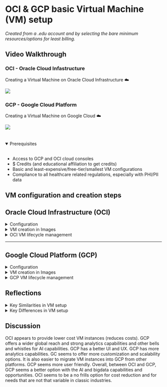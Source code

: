 # OCI & GCP basic Virtual Machine (VM) setup 
*Created from a .edu account and by selecting the bare minimum resources/options for least billing.*

## **Video Walkthrough**

### OCI - Oracle Cloud Infastructure

Creating a Virtual Machine on Oracle Cloud Infrastructure ☁️
<div>
  <a style="float: right;">
  </a>
  <a href="https://www.loom.com/share/247f1b94e7df45fabbe65d92f6247c09" style="float: left;" style="float: right;">
  <img style="max-width:100px;" src="https://cdn.loom.com/sessions/thumbnails/247f1b94e7df45fabbe65d92f6247c09-1d8a737df9869677-full-play.gif" />
  </a>
  <div style="clear: both;"></div>

### GCP - Google Cloud Platform
Creating a Virtual Machine on Google Cloud ☁️
<div>
  <a style="float: right;">
  </a>
  <a href="https://www.loom.com/share/0c5531756ef945c08d0fd9cecb2ffd26" style="float: left;" style="float: right;">
  <img style="max-width:100px;" src="https://cdn.loom.com/sessions/thumbnails/247f1b94e7df45fabbe65d92f6247c09-1d8a737df9869677-full-play.gif" />
  </a>
  <div style="clear: both;"></div>

<br />
<br />
<details open>
  <summary>Prerequisites</summary>  
<br />

- Access to GCP and OCI cloud consoles
- $ Credits (and educational affiliation to get credits)  
- Basic and least-expensive/free-tier/smallest VM configurations
- Compliance to all healthcare related regulations, especially with PHI/PII data
</details>

## **VM configuration and creation steps**

## Oracle Cloud Infrastructure (OCI)

<details>
  <summary>Configuration</summary>  
<br />

1. **Compartment**: `briggsp`  
3. **Shape**: `VM.Standard.E2.1.Micro`
4. **Image**: `Ubuntu`  
5. **Public IP**: `Ephemeral IPv4`
2. **Networking**: `Virtual Cloud Network (VCN) with default security configuration`
6. **Boot Volume**: `Default minimal`
</details>

<details>
  <summary>VM creation in Images</summary>  
<br />



Steps 1 to 19 (Click on an image to view the full size image)

| 1 ACCOUNT [![Account](OCI/1-acct-provisioned.png)](OCI/1-acct-provisioned.png) | 2 Navigation [![Navigation](OCI/2-navigation-options.png)](OCI/2-navigation-options.png) |
|--------------------------------------------------|--------------------------------------------------|
| 3 Create INSTANCE [![Instance](OCI/3-instance-page.png)](OCI/3-instance-page.png) | 4 BASIC INFO [![Basic Info](OCI/4-basic-info.png)](OCI/4-basic-info.png) |
| 5 Select IMAGE [![Image](OCI/5-image.png)](OCI/5-image.png) | 6 UBUNTU [![Ubuntu](OCI/5.1-images.png)](OCI/5.1-images.png) |
| 7 Image Name [![Image name](OCI/5.2-images.png)](OCI/5.2-images.png) | 8 Select SHAPE [![Shape](OCI/6-shape.png)](OCI/6-shape.png) |
| 9 All Shapes [![All Shapes](OCI/6.1-shape.png)](OCI/6.1-shape.png) | 10 Shape Name [![Shape name](OCI/6.2-shape.png)](OCI/6.2-shape.png) |
| 11 SECURITY [![Security](OCI/7-security.png)](OCI/7-security.png) | 12 NETWORKING [![Network](OCI/8-networking.png)](OCI/8-networking.png) |
| 13 SSH [![SSH](OCI/8.1-networking.png)](OCI/8.1-networking.png) | 14 BOOT Volume [![Boot Volume](OCI/9-boot-volume.png)](OCI/9-boot-volume.png) |
| 15 REVIEW [![Review](OCI/10-review.png)](OCI/10-review.png) | 16 Work Requests [![Work requests](OCI/11-work-requests.png)](OCI/11-work-requests.png) |
| 17 Instances List [![Instances](OCI/12-terminate.png)](OCI/12-terminate.png) | 18 Navigation [![Navigation](OCI/13-navbar-infrastructure.png)](OCI/13-navbar-infrastructure.png) |
| 19 DASHBOARD [![Dashboard](OCI/14-dashboard.png)](OCI/14-dashboard.png) | 

</details>

<details>
  <summary>OCI VM lifecycle management</summary>  
<br />

| 1 VM-Provisioning [![VM-Provisioning](OCI1/1ociprovisioning.png)](OCI1/1ociprovisioning.png) | 2 VM Created [![VM Created](OCI1/2ocirunningsucceeded.png)](OCI1/2ocirunningsucceeded.png) |
|--------------------------------------------------|--------------------------------------------------|
| 3 VM Running [![VM Running](OCI1/3ociinstancesrunning.png)](OCI1/3ociinstancesrunning.png) | 4 VM Stopped [![VM Stopped](OCI1/5stopped.png)](OCI1/5stopped.png)) |
| 5 VM Terminating [![VM Terminating](OCI1/6ociterminating.png)](OCI1/6ociterminating.png) | 7 VM Terminated [![VM Terminated](OCI1/8oiterminatedinstance.png)](OCI1/8oiterminatedinstance.png) |
| 7 OCI Resources [![OCI Resources](OCI1/9ocIresourceexplorere.png)](OCI1/9ocIresourceexplorere.png) | 
</details>


---

## Google Cloud Platform (GCP) 

<details>
  <summary>Configuration</summary>  
<br />

1. Navigate to: **Console → Compute Engine → Create Instance**  
2. **Region/Zone**: `us-east (Columbus)` / `Default`
3. **Machine Type**: `(General Purpose) e2-micro` (2 vCPU, 1 core, 1 GB memory)  
4. **Image**: `Ubuntu LTS`  
5. **Boot Disk**: `Default minimal`  
6. **Network**: `Default Ephemeral IPv4`
7. **CostMonthly Estimate**: `$7.11` with variable cost for data protection with snapshot schedule

</details>

<details>
  <summary>VM creation in Images</summary>  
<br />

Steps 1 to 14 (Click on an image to view the full size image)

| 1 ACCOUNT [![Account](GCP/1_ACCOUNT.png)](GCP/1_ACCOUNT.png) | 2 VM Instance [![VM Instance](GCP/2_VM-Instances.png)](GCP/2_VM-Instances.png) |
|--------------------------------------------------|--------------------------------------------------|
| 3 Create INSTANCE [![Create Instance](GCP/3_Create-Instance.png)](GCP/3_Create-Instance.png) | 4 Machine Configuration [![Machine Configuration](GCP/4_Machine-Configuration.png)](GCP/4_Machine-Configuration.png) |
| 5 Cost Optimized View [![Image](GCP/5_Cost-Optimized.png)](GCP/5_Cost-Optimized.png) | 6 OS STORAGE [![OS Storage](GCP/6_OS-Storage.png)](GCP/6_OS-Storage.png) |
| 7 DATA PROTECTION [![Data Protection](GCP/7_Data-Protection.png)](GCP/7_Data-Protection.png) | 8 NETWORKING [![NETWORKING](GCP/8_Networking.png)](GCP/8_Networking.png) |
| 9 OBSERVABILITY [![Observability](GCP/9_Observability.png)](GCP/9_Observability.png) | 10 SECURITY [![Security](GCP/10_Security.png)](GCP/10_Security.png) |
| 11 Advanced [![Advanced](GCP/11_Advanced.png)](GCP/11_Advanced.png) | 12 VM Created [![VM Created](GCP/12_VM-created.png)](GCP/12_VM-created.png) |
| 13 OBSERVABILITY [![Observability](GCP/13_Observability.png)](GCP/13_Observability.png) | 14 OVERVIEW [![Overview](GCP/14_Overview.png)](GCP/14_Overview.png) |

</details>

<details>
  <summary>GCP VM lifecycle management</summary>  
<br />

| 1 VM Running [![VM Running](GCP1/2gcprunning.png)](GCP1/2gcprunning.png) | 2 VM Stopped [![VM Stopped](GCP1/4gcpstopped.png)](GCP1/4gcpstopped.png) |
|--------------------------------------------------|--------------------------------------------------|
| 3 VM Actions [![VM Actions](GCP1/5gcpdelete.png)](GCP1/5gcpdelete.png) | 4 VM Deleted [![VM Deleted](GCP1/6gcpdeleted.png)](GCP1/6gcpdeleted.png) |
| 5 Operations List  [![Operations List](GCP1/7gcpoperationfinished.png)](GCP1/7gcpoperationfinished.png) | 6 Overview [![Overview](GCP1/8gcpoverview.png)](GCP1/8gcpoverview.png) |

</details>

## Reflections

<details>
  <summary>Key Similarities in VM setup</summary>  
<br />

- Education credits for free usage
- Custom VM configuration
- VM Creation steps similar in nature and flow
- Region, Zone and VM specification setup
- Customization 
- Differentiate between ephemeral and static IP's
- Offer private default private networks with internet access
- Global datacenter presence supporting multi-region deployments
- Auto scaling capabilities
</details>

<details>
  <summary>Key Differences in VM setup</summary>  
<br />

- OCI has a technical VM setup than GCP.
- OCI provides for creating variables like subnet if not auto-populated; GCP does not offer this, suggesting these variables get resolved automatically in the backend
- OCI containers are tenancy-name/root; GCP container is autogenerated in the backend
- GCP offers a cost estimate and configuration snapshot throughout the VM creation process; OCI does not
- GCP is more user friendly with a better UI and UX compared to OCI
- GCP overview and dashboard view, both very comprehensive
- GCP has a configurable observability feature offering resources usage from various angles
- SSH keys and configuration is auto generated in GCP. In OCI it is manually done with SSH kep downloaded manually
- GCP has more OS variety than GCP
</details>

## Discussion

OCI appears to provide lower cost VM instances (reduces costs). GCP offers a wider global reach and strong analytics capabilities and other bells and whistles for AI capabilities. GCP has a better UI and UX. GCP has more analytics capabilities. GC seems to offer more customization and scalability options. It is also easier to migrate VM instances into GCP from other platforms. GCP seems more user friendly. Overall, between OCI and GCP, GCP seems a better option with the AI and bigdata capabilities and opportunities. OCI seems to be a no frills option for cost reduction and for needs that are not that variable in classic industries.  

